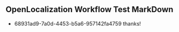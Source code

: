 ## OpenLocalization Workflow Test MarkDown
* 68931ad9-7a0d-4453-b5a6-957142fa4759 thanks!

<!--HONumber=Aug16_HO1-->


